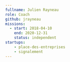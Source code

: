 ```yaml
---
fullname: Julien Rayneau
role: Coach
github: jrayneau
missions:
  - start: 2018-04-10
    end: 2020-12-31
    status: independent
startups:
    - place-des-entreprises
    - signalement
---
```

